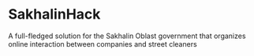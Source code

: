 # SakhalinHack
A full-fledged solution for the Sakhalin Oblast government that organizes online interaction between companies and street cleaners
